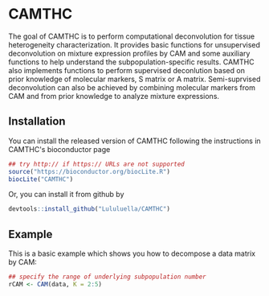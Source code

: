 # CAMTHC

The goal of CAMTHC is to perform computational deconvolution for tissue heterogeneity characterization. It provides basic functions for unsupervised deconvolution on mixture expression profiles by CAM and some auxiliary functions to help understand the subpopulation-specific results. CAMTHC also implements functions to perform supervised deconlution based on prior knowledge of molecular markers, S matrix or A matrix. Semi-suprvised deconvolution can also be achieved by combining molecular markers from CAM and from prior knowledge to analyze mixture expressions.

## Installation

You can install the released version of CAMTHC following the instructions in CAMTHC's bioconductor page

``` r
## try http:// if https:// URLs are not supported
source("https://bioconductor.org/biocLite.R")
biocLite("CAMTHC")
```

Or, you can install it from github by

``` r
devtools::install_github("Lululuella/CAMTHC")
```

## Example

This is a basic example which shows you how to decompose a data matrix by CAM:

``` r
## specify the range of underlying subpopulation number
rCAM <- CAM(data, K = 2:5)
```

